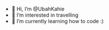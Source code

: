 - 👋 Hi, I’m @UbahKahie
- 👀 I’m interested in travelling 
- 🌱 I’m currently learning how to code :)

<!---
UbahKahie/UbahKahie is a ✨ special ✨ repository because its `README.md` (this file) appears on your GitHub profile.
You can click the Preview link to take a look at your changes.
--->
